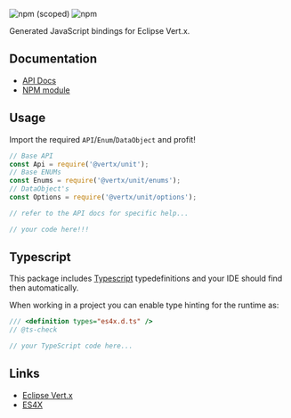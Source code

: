 ![npm (scoped)](https://img.shields.io/npm/v/@vertx/unit.svg)
![npm](https://img.shields.io/npm/l/@vertx/unit.svg)

Generated JavaScript bindings for Eclipse Vert.x.

## Documentation

* [API Docs](https://reactiverse.io/es4x/@vertx/unit)
* [NPM module](https://www.npmjs.com/package/@vertx/unit)

## Usage

Import the required `API`/`Enum`/`DataObject` and profit!

```js
// Base API
const Api = require('@vertx/unit');
// Base ENUMs
const Enums = require('@vertx/unit/enums');
// DataObject's
const Options = require('@vertx/unit/options');

// refer to the API docs for specific help...

// your code here!!!

```

## Typescript

This package includes [Typescript](http://www.typescriptlang.org/) typedefinitions and your IDE should find then automatically.

When working in a project you can enable type hinting for the runtime as:

```js
/// <definition types="es4x.d.ts" />
// @ts-check

// your TypeScript code here...
```

## Links

* [Eclipse Vert.x](https://vertx.io)
* [ES4X](https://reactiverse.io/es4x)
